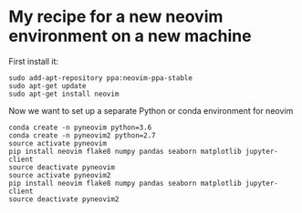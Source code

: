 # My recipe for a new neovim environment on a new machine

First install it:
```
sudo add-apt-repository ppa:neovim-ppa-stable
sudo apt-get update
sudo apt-get install neovim
```

Now we want to set up a separate Python or conda environment for neovim

```
conda create -n pyneovim python=3.6
conda create -n pyneovim2 python=2.7
source activate pyneovim
pip install neovim flake8 numpy pandas seaborn matplotlib jupyter-client
source deactivate pyneovim
source activate pyneovim2
pip install neovim flake8 numpy pandas seaborn matplotlib jupyter-client
source deactivate pyneovim2
```
